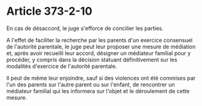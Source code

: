 # Article 373-2-10

<p>En cas de désaccord, le juge s'efforce de concilier les parties.</p><p>A l'effet de faciliter la recherche par les parents d'un exercice consensuel de l'autorité parentale, le juge peut leur proposer une mesure de médiation et, après avoir recueilli leur accord, désigner un médiateur familial pour y procéder, y compris dans la décision statuant définitivement sur les modalités d'exercice de l'autorité parentale.</p><p>Il peut de même leur enjoindre, sauf si des violences ont été commises par l'un des parents sur l'autre parent ou sur l'enfant, de rencontrer un médiateur familial qui les informera sur l'objet et le déroulement de cette mesure.</p>